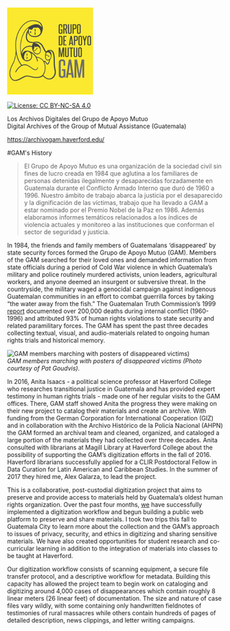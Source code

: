 <img style="border-bottom: 2px solid #ffec00; padding-top: 8px;" height= "200" width="200" src="https://github.com/HCDigitalScholarship/GAM/raw/master/gam_app/static/Logo_01.png" alt="GAM logo"/></a><br>

[![License: CC BY-NC-SA 4.0](https://licensebuttons.net/l/by-nc-sa/4.0/80x15.png)](https://creativecommons.org/licenses/by-nc-sa/4.0/)

Los Archivos Digitales del Grupo de Apoyo Mutuo <br>
Digital Archives of the Group of Mutual Assistance (Guatemala) <br>
  
https://archivogam.haverford.edu/  

#GAM's History
>El Grupo de Apoyo Mutuo es una organización de la sociedad civil sin fines de lucro creada en 1984 que aglutina a los familiares de personas detenidas ilegalmente y desaparecidas forzadamente en Guatemala durante el Conflicto Armado Interno que duró de 1960 a 1996. Nuestro ámbito de trabajo abarca la justicia por el desaparecido y la dignificación de las víctimas, trabajo que ha llevado a GAM a estar nominado por el Premio Nobel de la Paz en 1986. Además elaboramos informes temáticos relacionados a los índices de violencia actuales y   monitoreo a las instituciones que conforman el sector de seguridad y justicia.

<p>In 1984, the friends and family members of Guatemalans ‘disappeared’ by state security forces formed the Grupo de Apoyo Mutuo (GAM). Members of the GAM searched for their loved ones and demanded information from state officials during a period of Cold War violence in which Guatemala’s military and police routinely murdered activists, union leaders, agricultural workers, and anyone deemed an insurgent or subversive threat. In the countryside, the military waged a genocidal campaign against indigenous Guatemalan communities in an effort to combat guerrilla forces by taking “the water away from the fish.” The Guatemalan Truth Commission’s 1999 <a href="https://www.usip.org/publications/1997/02/truth-commission-guatemala">report</a> documented over 200,000 deaths during internal conflict (1960-1996) and attributed 93% of human rights violations to state security and related paramilitary forces. The GAM has spent the past three decades collecting textual, visual, and audio-materials related to ongoing human rights trials and historical memory.</p>

<p><img src="http://ds.haverford.edu/gam-archive/images/marcha.jpg" alt="GAM members marching with posters of disappeared victims)" height="520.44" width="740"/><br>
<em>GAM members marching with posters of disappeared victims (Photo courtesy of Pat Goudvis).</em></p>

<p>In 2016, Anita Isaacs - a political science professor at Haverford College who researches transitional justice in Guatemala and has provided expert testimony in human rights trials - made one of her regular visits to the GAM offices. There, GAM staff showed Anita the progress they were making on their new project to catalog their materials and create an archive. With funding from the German Corporation for International Cooperation (GIZ) and in collaboration with the Archivo Histórico de la Policía Nacional (AHPN) the GAM formed an archival team and cleaned, organized, and cataloged a large portion of the materials they had collected over three decades. Anita consulted with librarians at Magill Library at Haverford College about the possibility of supporting the GAM’s digitization efforts in the fall of 2016. Haverford librarians successfully applied for a CLIR Postdoctoral Fellow in Data Curation for Latin American and Caribbean Studies. In the summer of 2017 they hired me, Alex Galarza, to lead the project.</p>

<p>This is a collaborative, post-custodial digitization project that aims to preserve and provide access to materials held by Guatemala’s oldest human rights organization. Over the past four months, <a href="http://ds.haverford.edu/gam-archive/people/">we</a> have successfully implemented a digitization workflow and begun building a public web platform to preserve and share materials. I took two trips this fall to Guatemala City to learn more about the collection and the GAM’s approach to issues of privacy, security, and ethics in digitizing and sharing sensitive materials. We have also created opportunities for student research and co-curricular learning in addition to the integration of materials into classes to be taught at Haverford.</p>

<p>Our digitization workflow consists of scanning equipment, a secure file transfer protocol, and a descriptive workflow for metadata. Building this capacity has allowed the project team to begin work on cataloging and digitizing around 4,000 cases of disappearances which contain roughly 8 linear meters (26 linear feet) of documentation. The size and nature of case files vary wildly, with some containing only handwritten fieldnotes of testimonies of rural massacres while others contain hundreds of pages of detailed description, news clippings, and letter writing campaigns.</p>
